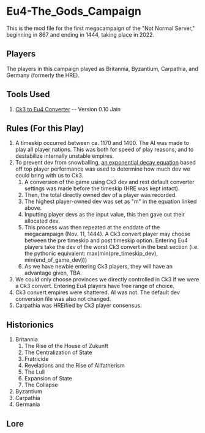 # Eu4-The_Gods_Campaign
This is the mod file for the first megacampaign of the "Not Normal Server," beginning in 867 and ending in 1444, taking place in 2022. 
## Players
The players in this campaign played as Britannia, Byzantium, Carpathia, and Germany (formerly the HRE).
## Tools Used
1. [Ck3 to Eu4 Converter](https://github.com/ParadoxGameConverters/CK3toEU4) -- Version 0.10 Jain
## Rules (For this Play)
1. A timeskip occurred between ca. 1170 and 1400. The AI was made to play all player nations. This was both for speed of play reasons, and to destabilize internally unstable empires.
2. To prevent dev from snowballing, [an exponential decay equation](https://www.desmos.com/calculator/cpwayxhsbq) based off top player performance was used to determine how much dev we could bring with us to Ck3. 
    1. A conversion of the game using Ck3 dev and rest default converter settings was made before the timeskip (HRE was kept intact).
    2. Then, the total directly owned dev of a player was recorded.
    3. The highest player-owned dev was set as "m" in the equation linked above.
    4. Inputting player devs as the input value, this then gave out their allocated dev.
    5. This process was then repeated at the enddate of the megacampaign (Nov. 11, 1444). A Ck3 convert player may choose between the pre timeskip and post timeskip option. Entering Eu4 players take the dev of the worst Ck3 convert in the best section (i.e. the pythonic equivalent: max(min(pre_timeskip_dev), min(end_of_game_dev)))
    6. As we have newbie entering Ck3 players, they will have an advantage given, TBA.
3. We could only choose provinces we directly controlled in Ck3 if we were a Ck3 convert. Entering Eu4 players have free range of choice.
4. Ck3 convert empires were shattered. AI was not. The default dev conversion file was also not changed.
5. Carpathia was HREified by Ck3 player consensus.
## Historionics
1. Britannia
    1. The Rise of the House of Zukunft
    2. The Centralization of State
    3. Fratricide
    4. Revelations and the Rise of Allfatherism
    5. The Lull
    6. Expansion of State
    7. The Collapse
3. Byzantium
4. Carpathia
5. Germania
## Lore
